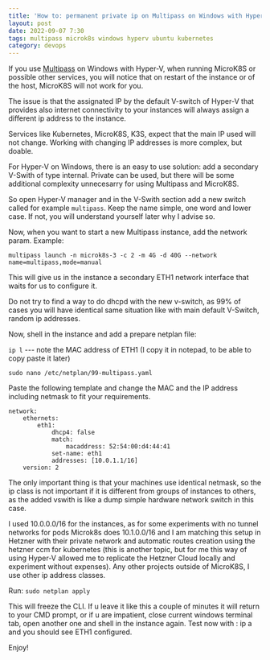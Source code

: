 ```yaml
---
title: 'How to: permanent private ip on Multipass on Windows with Hyper-V'
layout: post
date: 2022-09-07 7:30
tags: multipass microk8s windows hyperv ubuntu kubernetes
category: devops
---
```


If you use [Multipass](https://multipass.run) on Windows with Hyper-V, when running MicroK8S or possible other services, you will notice that on restart of the instance or of the host, MicroK8S will not work for you.

The issue is that the assignated IP by the default V-switch of Hyper-V that provides also internet connectivity to your instances will always assign a different ip address to the instance.

Services like Kubernetes, MicroK8S, K3S, expect that the main IP used will not change. Working with changing IP addresses is more complex, but doable.

For Hyper-V on Windows, there is an easy to use solution: add a secondary V-Swith of type internal. Private can be used, but there will be some additional complexity unnecesarry for using Multipass and MicroK8S.

So open Hyper-V manager and in the V-Swith section add a new switch called for example `multipass`. Keep the name simple, one word and lower case. If not, you will understand yourself later why I advise so.

Now, when you want to start a new Multipass instance, add the network param. Example:

`multipass launch -n microk8s-3 -c 2 -m 4G -d 40G --network name=multipass,mode=manual`

This will give us in the instance a secondary ETH1 network interface that waits for us to configure it.

Do not try to find a way to do dhcpd with the new v-switch, as 99% of cases you will have identical same situation like with main default V-Switch, random ip addresses.

Now, shell in the instance and add a prepare netplan file:

`ip l` --- note the MAC address of ETH1 (I copy it in notepad, to be able to copy paste it later)

`sudo nano /etc/netplan/99-multipass.yaml`

Paste the following template and change the MAC and the IP address including netmask to fit your requirements.

```
network:
    ethernets:
        eth1:
            dhcp4: false
            match:
                macaddress: 52:54:00:d4:44:41
            set-name: eth1
            addresses: [10.0.1.1/16]
    version: 2
```

The only important thing is that your machines use identical netmask, so the ip class is not important if it is different from groups of instances to others, as the added vswith is like a dump simple hardware network switch in this case.

I used 10.0.0.0/16 for the instances, as for some experiments with no tunnel networks for pods Microk8s does 10.1.0.0/16 and I am matching this setup in Hetzner with their private network and automatic routes creation using the hetzner ccm for kubernetes (this is another topic, but for me this way of using Hyper-V allowed me to replicate the Hetzner Cloud locally and experiment without expenses).
Any other projects outside of MicroK8S, I use other ip address classes.

Run:
`sudo netplan apply`

This will freeze the CLI. If u leave it like this a couple of minutes it will return to your CMD prompt, or if u are impatient, close current windows terminal tab, open another one and shell in the instance again. Test now with :
ip a and you should see ETH1 configured.

Enjoy!

